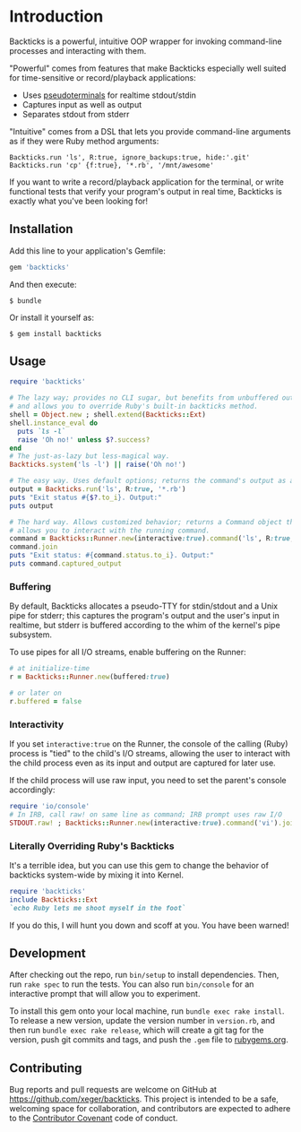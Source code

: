 # Introduction

Backticks is a powerful, intuitive OOP wrapper for invoking command-line processes and
interacting with them.

"Powerful" comes from features that make Backticks especially well suited for time-sensitive
or record/playback applications:
  - Uses [pseudoterminals](https://en.wikipedia.org/wiki/Pseudoterminal) for realtime stdout/stdin
  - Captures input as well as output
  - Separates stdout from stderr

"Intuitive" comes from a DSL that lets you provide command-line arguments as if they were
Ruby method arguments:

```
Backticks.run 'ls', R:true, ignore_backups:true, hide:'.git'
Backticks.run 'cp' {f:true}, '*.rb', '/mnt/awesome'
```

If you want to write a record/playback application for the terminal, or write
functional tests that verify your program's output in real time, Backticks is
exactly what you've been looking for!

## Installation

Add this line to your application's Gemfile:

```ruby
gem 'backticks'
```

And then execute:

    $ bundle

Or install it yourself as:

    $ gem install backticks

## Usage

```ruby
require 'backticks'

# The lazy way; provides no CLI sugar, but benefits from unbuffered output,
# and allows you to override Ruby's built-in backticks method.
shell = Object.new ; shell.extend(Backticks::Ext)
shell.instance_eval do
  puts `ls -l`
  raise 'Oh no!' unless $?.success?
end
# The just-as-lazy but less-magical way.
Backticks.system('ls -l') || raise('Oh no!')

# The easy way. Uses default options; returns the command's output as a String.
output = Backticks.run('ls', R:true, '*.rb')
puts "Exit status #{$?.to_i}. Output:"
puts output

# The hard way. Allows customized behavior; returns a Command object that
# allows you to interact with the running command.
command = Backticks::Runner.new(interactive:true).command('ls', R:true, '*.rb')
command.join
puts "Exit status: #{command.status.to_i}. Output:"
puts command.captured_output
```

### Buffering

By default, Backticks allocates a pseudo-TTY for stdin/stdout and a Unix pipe
for stderr; this captures the program's output and the user's input in realtime,
but stderr is buffered according to the whim of the kernel's pipe subsystem.

To use pipes for all I/O streams, enable buffering on the Runner:

```ruby
# at initialize-time
r = Backticks::Runner.new(buffered:true)

# or later on
r.buffered = false
```

### Interactivity

If you set `interactive:true` on the Runner, the console of the calling (Ruby)
process is "tied" to the child's I/O streams, allowing the user to interact
with the child process even as its input and output are captured for later use.

If the child process will use raw input, you need to set the parent's console
accordingly:

```ruby
require 'io/console'
# In IRB, call raw! on same line as command; IRB prompt uses raw I/O
STDOUT.raw! ; Backticks::Runner.new(interactive:true).command('vi').join
```

### Literally Overriding Ruby's Backticks

It's a terrible idea, but you can use this gem to change the behavior of
backticks system-wide by mixing it into Kernel.

```ruby
require 'backticks'
include Backticks::Ext
`echo Ruby lets me shoot myself in the foot`
```

If you do this, I will hunt you down and scoff at you. You have been warned!

## Development

After checking out the repo, run `bin/setup` to install dependencies. Then, run `rake spec` to run the tests. You can also run `bin/console` for an interactive prompt that will allow you to experiment.

To install this gem onto your local machine, run `bundle exec rake install`. To release a new version, update the version number in `version.rb`, and then run `bundle exec rake release`, which will create a git tag for the version, push git commits and tags, and push the `.gem` file to [rubygems.org](https://rubygems.org).

## Contributing

Bug reports and pull requests are welcome on GitHub at https://github.com/xeger/backticks. This project is intended to be a safe, welcoming space for collaboration, and contributors are expected to adhere to the [Contributor Covenant](contributor-covenant.org) code of conduct.
